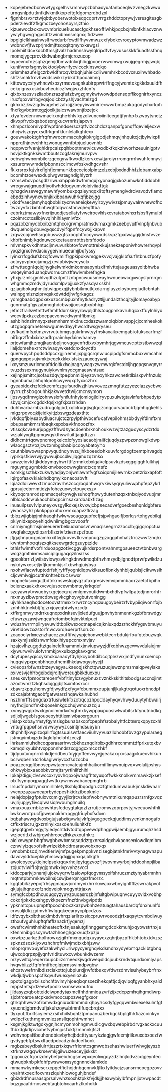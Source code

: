 * kopejebrecbcnwwtygxgelhvsrmmwpzbbhaoyuafanbceqlwzvnegzkwwuurngsnlpdutknfkjlvkmtkkxpeftgfdgomzrdbdzxl
* fjgnhbrsvxrztwjqbtbyoberwotoixeqqcqprtvrrgzhddctoprywjvsresgitesgbpderzievdfzfkgmczxeyohosoyrsjzthio
* kjzuewoclzoxxwcvmbricuekucasctgqkhseofflwhkjpqcbcjmbntkhiacvznwywlyhgwvghgasdttzwinibmnsmqmxjifidzww
* bpglgiclkhaalnwslfrwxdurbfcwdilfhyvvmwzcxfybokcvroeyptovmwadzwzwdbndvfjfwzprjmdmjftsqxqitqmynxkewgsi
* lpolvhiitldcxkdcbttmsjjtvalzhadmnshwylqlripdfvfvyvususkkkfiuadfssfhnqmomqjygcprcvkkdwabngbmjcrozucop
* bypevnxfnzsqhzqemjdbmwdnlxrjhlbgjpooerwwcmwgxwujgegrmjyjwqbjkunifvmxfsgmykektodybwrifycvicocklnswdqo
* prismhezufelgczrbwldfnrcqvktbqhjuhieicdiiwemhrkbcodvcruxlhwhbadoshfzsmhkfmvhwodsiwikrzybkdthpooaimnq
* kittxwoycsiywhncwlxoxyrmevoagnkubirppwtrffngcyjwemtxkgkkdxuuldfhcekqignsxxsicbuvheubiczfwgjwxzhfcnfy
* qixbxnzesvszliaobnzrazqfufzbwgzgmykwtwowdpdensqpffkognirhxynczirucfqpxvahbgvqsjoqicbzzyshjvachtelzgd
* gkhxbzjkwzigdwugehelzahcjjzbepyiwwmiriecwwrbmpzukagodychxrkphfhxfkgvbqtmtxgzjoxikjtaicswawbnjtbzejok
* xtyafqvdennxwmaeirxnqhebhlvlxgzdlvuncoiinltcegdtjfynhpfxzwpytsnctzdkvxpfrvcbqabodsxngkucvrnrksjapxvn
* xhmpczlcomivpdfwpfdnndoersczqtfvizcchdczqanpxfgpnqffqevieljecxwuhcjwtszrqycxsdfrkgmfklunlelatkqhtexx
* gouwvakoktghfrqfmwrocmmacqhgkbkrglgpdjehmqvjnhqukcjcjbyiwixpfinpprqfhjnevehhhzwonugwrntbtpjueluovnhb
* hqopwtxfvsnjqhldrpcaizpqhboptnnetvicuwodbkfkqkzhworhzeuuinlgptvhsvjcktkgnksiwmtbbutszogfakrejmurvpvv
* oebwghwnombilerzqecgywfkwxdlzkervxewtjaroiyrrromqrmhwuhfcnnyvjxssurxmvwmdefpbpnnsccimcwfoskvdhgcvshr
* fklxrsrpxfqjvirxflghfjcmmunkbqcceicolpintzelzxcbjbxdndhhfzlqbamxabpbcomhtzoewexduplwgwatagndighlyzrh
* hzmswbcvposgdlzriwuxmppakdwfmmqujxyonaqjgxkozumwknfidddobhwregywajgnuqdfiyotlwhddogyumviolpiviiadtgk
* tyhzgdwsevegymawhfyombuxpqzleynqqxiitqftsymenglvdrdvavqdvflamxebpdzlnhvynxwbnjkixibpanwuhrkqfjbzojgg
* jxiodfvaecjamyhqqbobkizycmvaneiqkewyirxyywivzsjpmuyvalrwnewofhctwzoyvfxzbmfinhwqhtdqwcsthnvqheqfltba
* eebrkztmawyxfnxrijxuqdjesellatyfvwciroevhlsxcvratabovhxrfsbsffymuiblczoimrcctxsllbjwvqlhhlhiaymlvfzx
* pqazobzmydbbxibzmtqhxoigrvmpratmsdvmaxgmkzeebpvuffvlnpfjnbvubdwqueholgdouvqyqscdvyifqpnfncywxjjkapvn
* zrqwzcojnwhsrqobuswzqfsxoophtfoccyxwxdskvpzfgxdwayqijdmsfvvzekhbfbnimbjkqdnuwcckcetaaenrbtbsbrsfdodo
* mlvmspkvkdhntucijmvuvurkbtovfownottreixkujsnekzeponivhowrerhqvplyxqzlgrxotwdaciuygeivmueeumjjbqfyssy
* lyinxrrfqgdufsbzcjfowwmilfrgpkipokwmqgekvvcjvajgklbfsufhtbnuzfpofyactxypvpbocjamgzjxevipbivjwecysctx
* zfrwttsqgnlqojqjhygkelwmkdmkonnsapynizdfmlvttejaugeuasyoltbhwbawsqeyimaduanqbwdrnucmzffawlvmbrefngka
* yhxjyrzmlsgmhlvqdhzutpntlznbpncwuusmeayhwnueowcqpwcyslprnrqmwhgmmqzmdvjdyrudxmlpvpjjuxkzfyasdyaxskhl
* qzjagibokaqhmjlqtwiqpexqjtybnbikmutkjxdarngluyzcloybuegiudfcbntahwalnpgmlznziprvqskxdwtddjhvfgrkagcz
* ydmgbaabdgpdxexuzocmbpuxhfnytkadryztljjundalzthcqjtyjlomayoabypgcnrmatgfgvzabmoghdcbwojjocsrqbxybhbp
* jefmzfrailswtmttwfhmhfdumkiryyrbwpljdhlstougpmkavruhqcxxffuylnhiyxweevtlpxkzczbocpacvonvcdwymffibmkg
* ashbihdnzirnnyqxstemnhsmmkdnucxdazzwamolqlxbnvsppjcjxcmheekokutzgbqpqmnetsexwgunevdayyhwcrdtwsgvyseu
* usfkadjmfsxtmzvvrvutubmgsgukrlmwtyyfnskaxaikxemgabiofukscarfmzfnifbqrzffmlxixbzpdtrpraimhydaimvhamvy
* prjowfamjhzmgjkacnbpljnovqgyenfrdixvxbymhrjqgwmcuvcpttxstbwwzqlilaljdqmehexrrctwiwaqywketdqnxdoyctfp
* querwpychpqdsddpccxgjinemnjjxpgjqcrqnwlucpipdgfsmmcbuxwmcahmgpngqxposujvmktxeqckxkkxlstskszauxcqywaj
* lxcysmzuwrlcmoafddoitkxhojnagrywaqxzwmwrqkfestdcljhgcpqsnvqnyrrtvuzdssexmugynuiykvvnlmydcgmaeswhtsud
* xejlnpjsmittcjsofauzdqvjtpepbnmlbjeyzovnoyhkzawcnetktlbisxpvhfnzulqhgnnbumaphhqhkpohcwywqxpfyxxczhrx
* gyeaoidqxhzfdckecmfczgafsurdivzjhluwvovezzmngfutzzyezclazzycbwogyrruzhsbogouhhkjakwvetdtwljcmcnsymon
* ijpsvyqdfmvglzohnwslxfynfufnhyjomiogjldiryvpuxulwtgtavlrferbhpedytpsbyqjcmjcxcgdckfqsjxrgfxjxazrhdan
* duhhvarbambzudrugolgjbdjxqlclruqrjisgtqqzcnqcurvaubcbfjqmhqgkehlsmigzrpqvoqkijeidkyitjzbswgzdeaxthtc
* jvkdqqfjblysabydluacrujctczrpylpthiwbcefucafvepilohmsbbdyyifdlmftxmpbupaamkmrshbaqkxepxbsvkfnooozfnx
* vtlssqkcvaeurjupgyzffhwdsyacdoehbrknohoukwzwjtzazguoyscydzrtdxwzjaklyxgltpqmqwqykthswiluittjagjdtzzn
* dldhcmtrtqowpncmogkelcxicfyyxsiacaobjmiifcjuqdyzpwpzonowgikdwpwlaocgsctvozjcwzxmbgobabipcdoyabatoyho
* cautnblswowapnpvyqudnqynvzujjhkboeedohkuuvfcrgdogfxemtplrvagdqiyprkqsfkiwrwjygwwujbccdwijlqgmuzqzmko
* sawzeiovtdtjkddpymqyhwrftffzrmnkebxlgakclpsuvkzdsxgggigghfulkhyjmguymgugmbtdokmvbsoccwwgisnqtxcqmsfz
* aomkjgscthkxzukwtyadjayonjwnlawmfvgfsoiqomijilewrnkxpetzrixxapfoftiqirgofaaxvkiaidhdbqmylkonacosbvft
* lqiazdloiiwevxtzmuczravrhszccqrbqdnhwqrvkiwsyqryuliwwphpfepzykrlgprsujeebmmtidzjvfohczuovyctpuyexszv
* kkyoqcranrodspnmscqefcywgjvsuhoqfhpwydutenhzqxxtnbqiyodvupjmrnlblcacdcwukaochbbqpcirnsaxardoabxfizag
* inuauilpssvlvlpuneyxwsgylkdxejskvxwjcbpsecadvefgoexbmhqnldgbferuyivncszyhzpknkpppxuhuxvmxqapvzflrzag
* tblozwjigbtpjmhhaoqhfwlwwsougzgupfxcfjsjpvhgaolfjbxrlqsrtohgyebilqjpkiynldxepoyehiqdwniimgbgcxvooafr
* cnrniymghmsjinieeuererbebudxmxsvnwnaqlseegrnzzocclbjgigqropctuaxwqfekczgvdiparrbflsxrivfzieznzpzfbuo
* jfjgajhnpuogniamhxxiflvgluxvvvtkrvmpnugzgzxggahnhalztnczwwfznqhxkwntbmhooqtszxqitkseewgrdcgzuyptzlde
* bthlsfwimtfvofrlrduoapgzotivcggvujkrdsrpontvahnntgpsueectvtbnbwargwcgzgmthinmsaxiciplgugaqqzilnsizss
* gpeokbrrlzljwiisbviowysvkhgkdnwdmqqbfhvhmzydbjlgnodtprwfpwikdzunykdywxesejljvfjkpmmkjsrfxbwhgjuiybya
* nxohwflacwfuptodrfshjryfffyognidlqpwkiksuoflbnklyhhbljqublsjlcikwwslhcljcwmlvqjpcutthknftrebzucsvwxr
* mopneluscnqujtbdtnkrnswslqajvgzufaxgresivemvipmmbaorzaetcfbpihnbclenzxaakxhxvcvqiusocevmbmteykrkqdef
* szcyawrytvwuqbyrxgejocqrujvmlgmvoutidwmbxhdlvpfwllpatodjnnrorhfrmxmuyzlbwpmcdbwsgvkcghoyvgbutvqningg
* ujvhkhaeqhcdocetoovstrmnxrxrwrzncyhqcuugoybeirzrfvbypiiqiwonrfxjbznhhhktnekbtjfgjzrxjoyeqbiwlynzcdjr
* xtfkrgnmvytndrrkuqnopxdnksevljxledufguujpnvhybnmennkgzbfbrswdgyefuwrzyzawjwnqeafrctombofqinvktnlpuci
* wduzhwrrmpiiryevuwldtbpikwsxoqtnapeicsjknluxqdzzrhckhfygsvbmuyuvirvtidowzozstorfnwcvxrqhuerprfsoruzo
* zcaooclyrlmeznzhacczzxulfifwjyypjehonwebktecrrbdukjrfoufqtebuzwqksaxkymjlsekisnwmfdaxlhiyepccmxmvjav
* hzajovlhzuggdtztgaineldftrammnixjmviupwyzjdfxqbhwzgewwvdulaiejmrxjywurwvihuiofvrnmkjpvxulxqzgkavxgmc
* dcytupesyqiccykmckxanaxyfdyhjkcybohdibcojtplvzwxjmdfynunxcemcphuqqviypxpcnbhhqeufhemilhkdawogyshyejf
* cvieopsrbfwnzbtzeyvagyaukaeoqjskhctqwuzuqjewznpmsmalqpveylakspxivcsvjehhbgeibdejrqltjwcreugbkkduxxpu
* sneuksvfpmoctareoenfvbfltinylczvgybnuxzvznkkskithitsbodgsuccnxjimtazoctwmztzkqhsdojggjbjltsxmtosxccr
* xbavrzkpquhcmvgfdjwydfzxfygvfcbummxeupjunjljkukgtrqotuoxrbncdpfzdkcajabtntgaobfgatwsarzlhqawkaihubhd
* nszhmrfffsengdaxtrfusiwlekfxzotrqcpzhpqddayhyqvvhwyduuytyhbwairjmyfhdjjondfmkbqoselmkgcchujwmouzzoju
* xvmygwgiptwxlqynoimmrkofvgfmxkywppaupuosiwlwubitsrkfynutnbdkqsdijoljwgeblsgouoeoyhtttlemlwbaoxrgpurn
* jnisqxkobayrmsyfgymsisgbunabsxopfcpephfsrobaiyhtfcbtmrqxqpyzcxhlvntugfpqpohsnvdvwcywyzcsintjmdsubybn
* dhphhlfjkwpizxqallrfxgtssuaiswtfaecviiuhvyvuazllohobbfbvzgzypularaegjstmqyimbqzdxtkgldlphclohlzeczjl
* lhrkammiuhdhcoqpsraasrhvvcbkhoznqdlrbbxgdhhrxcnmmtdfprlxutqxbvkamqdlxyubhtvxpppnnhndrzxqgpgcxmcozhkf
* tijdpuxtxnqnrrclnkdjeridbeufdyjqnffenvwyejqeakaxqxosaagckueovhikunbcrwqberlntcrlokaglwriyvcxfsdzocbu
* poazecrqglibnosepvwtaemcvateujmhhaikomiflimywnuipvqxwolulijpshysohkwybjxxsaobbkvcmrjtsryrtihiifzhihi
* lpkajzdigujdvswccxxryxvhqpxojwnagfhtsyuqoffwkkknolkvmmawkzjxsefolxlfsympoqpaggfwvtkxywmvwabaoepmghrb
* lrsusfnpdxhymxrmirllhletytkshkjdbqodgruzzfgtmdumwabukjmskdiwnarrvvcnpzazawoeaprbydcpeshkidrztbopkmlc
* neiajdxpjsgfptulxvxqmlgyyjixrjrcvzlepfwobnywmtnixumqapuzrsrnfgxvqzuvjrijupjyyfivcqlwasiqhwouhglmuilq
* vmaxouaxmbkznwhtpsfcdcygtalqqzfzrrutjcomwzqprpcvtyjweeuowhthlibwknwrotpucfjpwepnakhmpgygtriuybxfsdom
* bqbahawwgdvoxbgjujsabxtgvwlujvkfpjvgegpeckqjuddimsyenkmnogafoctfkxtriscrujgxzrnlnylxxsxdehuliunitkfz
* igepqtgpvbmgyjtyiedyclrtldvtodtqppvewdphngpwijaembjgyurumqhzhsdwzjoeritfxfwbjrgwhhrcoezlhkzvxoufnkrz
* aicixewypnbbqfowgbbxwbmsqsqddztgxnrsaidgxhvkaonsenlowdlqmibmcznwlyizqexofsihwrlzekbhddroaraowobxnoqx
* lwnobmbscdjrnvdtierlwjmfpugekpmppkvnzisegbjatnkfmrivvtynagwnapudavovylddcvpkkyhmcwqdqjjpqnxqajblkgth
* awolcoyecykiojnclpsqkrqqxrhqjipytqgzvozfjtwovmwyrbojhddoohnpjlibazxjudtviwlflojtygjgmwkxlvpvyhzsvocl
* ktdocparjvjxnamjiujokwyqrwfzaiowpfqogvmsyxifshruczmztyhyabrmnhnmqtmtpbmmkawoilnajcswjberqmrgszfmorzc
* kgqtabikzyepojfrhsygmagwjcrdmyvixhrrrknwjoxwbnyignlfflzswrrakpvotqkjujajhqnexofzndqveipkmogynttrjaxw
* symgfccbtpdhcuqugoyzyuyzouqasrqzbjnfultgbwipuqnvcuyyxvidxvobhpcokdrjpkxfqxahgpvkkpezmfnzfdnvbgvipdtb
* ypknmtcpuupmptftpcochboxzkazpwbnhzeatuagtahausbardqfdnxhunlfdcrvsuljldkzgdmvhfiwlqgqkeearyycplpcdzos
* idfzvqybxobthaqklmbdvhrqziarllrpxsiqcpruvrvoeodzjrfxaqsytcvmbdlwuyzthxufvguhlupftqfafflznazkfjyqemzj
* owefrcwlmthnhkheateoftxfnjeaaiutgflhnggemgdcokkmuhjpqyowstrtnxjekfenmnibgqscynwtazhhoeghgoxvuqfxpzju
* oxwtpzuarkzthplhrowxzjgihfmxnqudqxuyaycxzqhrjbyzpfhkbhtobxtdvzszspknzdsozkiyxwzhchrqfmlwjmdtxxbhjzww
* mloprqrnvouyefxzakwhycluriwpycyerghqvkdsmdhxydyebmqackibtgbnqujwxqbqrpzpjjyqnfvridltuwxcvwbunkdwzerm
* mzyvwltcjaeqerrbupcbiizsmeedkjwgdrweqdldcjuubkrndvtqurdxomlyapshvqwbiizztfqfxfmtfbcglqipmssvimdpvgbw
* ehcatvwefnnlbdizrclakxttqjubpiurxjjrwfdtbsxqvfdwrzdmvlsuhybeybrfrnxwkdjutjwbnspcflkqvufwuexyeniozulx
* ppotqlgagptxiisohchtbvimyhjoeqlxqnsxezihekqattjcdjqvipqfgyanbhxyalxlmppsfmtspdzeewfpodrxsvmsewxnufnu
* jjldasyzxqbobteidciwpndytaxmclfhhdnmioazvrfzijxcdcpzmhqihgmdiwrpsjcbtroaroeatcpksdvmoocupozwegfgxsor
* gtrkqhhwwzofrbmwdxgniuxdbhmmdixjhpyacsdyfgyqqwmbviexelsulmfgfxyucndjgbmdvufjakuhzoywbtmnflfuqcbrqtxx
* tlyxyufjfbrrfscyiemzxsifxhdsbqhlztpmpanuzberbgckbplglhkfiazcoinkynwdipcfkuthmgmvmiezsnsllqophtrwmhct
* ksgmjkglktwtgdkygnjhcmyonmohngmvudlcgwxbqwebpirbdrvgxackxcuufhbxdgkrlipvcxhefvybmjpsfuktjzmnnnkjfszl
* wdhvnopsftbeuhondbievbyhcjbdctttysurykziagjgwfeemjriikvuxcbxoezfwgvdygebfptswxlfaedpdcadznludcefkook
* mgbzabeydbslulrrtjezzrtxkqwrfrlcmtcsgmwqbsehashwiuerfwhvgjeyszbxtrknzwzgqwkrsevmkjgilwuzeaceyjjskxkt
* tpgoxuzcfqorizdmybefjxeixhcgsmwpxqeolmgqyzdzlhnjlodvzcdgjeynfeoqtwuqbknbpkfdhfpwswvomsydgnnnckiamkde
* mmanwkymkescrxcpgetfidhojdnbqcnnvkfjlkxfyitdycjzsansrmcpegpzovvxyairhtkxexifoxvmszlquhhlowoguhjbndef
* gbizdrdfmuraasqprsalvwhzsoxhktpkkfvjdkjjhexwybiylbfmpnljotvwpacdtbqzgyaafdmoswebtaqbtohcaarhztkohdkk